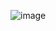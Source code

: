 ![image](https://github.com/user-attachments/assets/f07f0a0c-47e8-4f55-9919-2a1df9cc42af)















